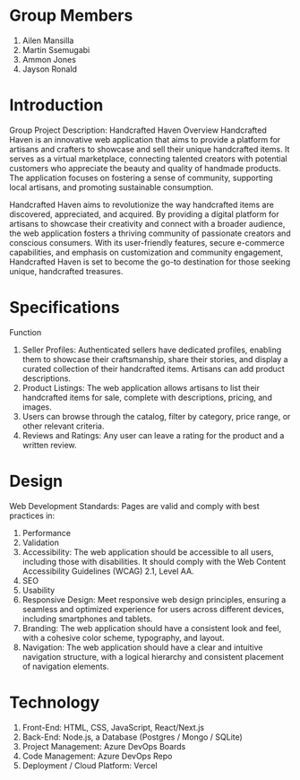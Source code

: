 # Group Members
1. Ailen Mansilla
2. Martin Ssemugabi
3. Ammon Jones
4. Jayson Ronald

# Introduction 
Group Project Description: Handcrafted Haven
Overview
Handcrafted Haven is an innovative web application that aims to provide a platform for artisans and crafters to showcase and sell their unique handcrafted items. It serves as a virtual marketplace, connecting talented creators with potential customers who appreciate the beauty and quality of handmade products. The application focuses on fostering a sense of community, supporting local artisans, and promoting sustainable consumption.

Handcrafted Haven aims to revolutionize the way handcrafted items are discovered, appreciated, and acquired. By providing a digital platform for artisans to showcase their creativity and connect with a broader audience, the web application fosters a thriving community of passionate creators and conscious consumers. With its user-friendly features, secure e-commerce capabilities, and emphasis on customization and community engagement, Handcrafted Haven is set to become the go-to destination for those seeking unique, handcrafted treasures.

# Specifications
Function
1. Seller Profiles: Authenticated sellers have dedicated profiles, enabling them to showcase their craftsmanship, share their stories, and display a curated collection of their handcrafted items. Artisans can add product descriptions.
2. Product Listings: The web application allows artisans to list their handcrafted items for sale, complete with descriptions, pricing, and images.
3. Users can browse through the catalog, filter by category, price range, or other relevant criteria.
4. Reviews and Ratings: Any user can leave a rating for the product and a written review.

# Design
Web Development Standards: Pages are valid and comply with best practices in:
1. Performance
2. Validation
3. Accessibility: The web application should be accessible to all users, including those with disabilities. It should comply with the Web Content Accessibility Guidelines (WCAG) 2.1, Level AA.
4. SEO
5. Usability
6. Responsive Design: Meet responsive web design principles, ensuring a seamless and optimized experience for users across different devices, including smartphones and tablets.
7. Branding: The web application should have a consistent look and feel, with a cohesive color scheme, typography, and layout.
8. Navigation: The web application should have a clear and intuitive navigation structure, with a logical hierarchy and consistent placement of navigation elements.

# Technology
1. Front-End: HTML, CSS, JavaScript, React/Next.js
2. Back-End: Node.js, a Database (Postgres / Mongo / SQLite)
3. Project Management: Azure DevOps Boards
4. Code Management: Azure DevOps Repo
5. Deployment / Cloud Platform: Vercel
